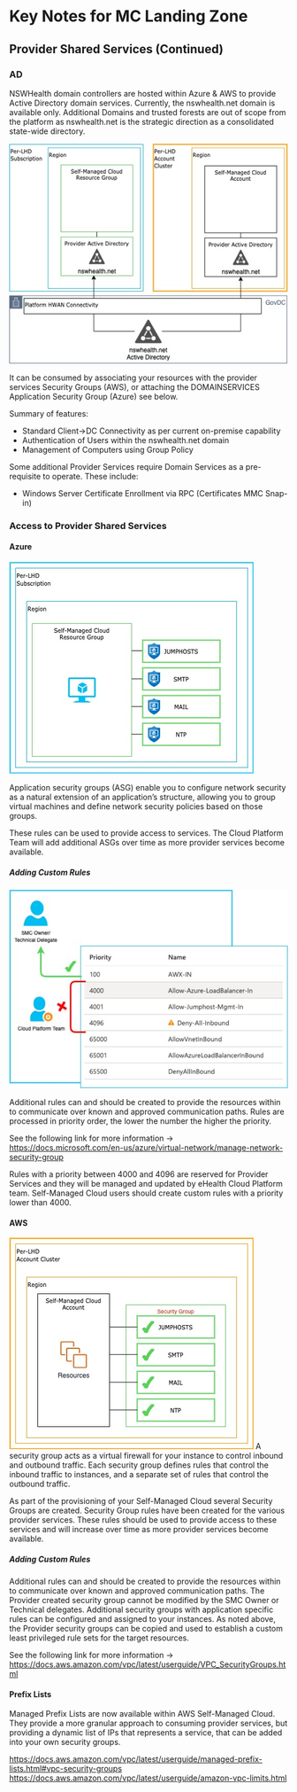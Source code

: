 # Key Notes for MC Landing Zone 

## Provider Shared Services (Continued)

### AD

NSWHealth domain controllers are hosted within Azure & AWS to provide Active Directory domain services. Currently, the nswhealth.net domain is available only. Additional Domains and trusted forests are out of scope from the platform as nswhealth.net is the strategic direction as a consolidated state-wide directory.

![Provider AD ](./static/06-Provider-ad.png )

It can be consumed by associating your resources with the provider services Security Groups (AWS), or attaching the DOMAINSERVICES Application Security Group (Azure) see below.

Summary of features:

* Standard Client->DC Connectivity as per current on-premise capability
* Authentication of Users within the nswhealth.net domain
* Management of Computers using Group Policy

Some additional Provider Services require Domain Services as a pre-requisite to operate. These include:
* Windows Server Certificate Enrollment via RPC (Certificates MMC Snap-in)

### Access to Provider Shared Services

#### Azure
![Provider Azure Access ](./static/08-Provider-azac.png )

Application security groups (ASG) enable you to configure network security as a natural extension of an application’s structure, allowing you to group virtual machines and define network security policies based on those groups.

These rules can be used to provide access to services. The Cloud Platform Team will add additional ASGs over time as more provider services become available.

##### Adding Custom Rules
![Provider Azure Access ](./static/08-Provider-azac-1.png )

Additional rules can and should be created to provide the resources within to communicate over known and approved communication paths. Rules are processed in priority order, the lower the number the higher the priority.

See the following link for more information -> https://docs.microsoft.com/en-us/azure/virtual-network/manage-network-security-group

Rules with a priority between 4000 and 4096 are reserved for Provider Services and they will be managed and updated by eHealth Cloud Platform team. Self-Managed Cloud users should create custom rules with a priority lower than 4000.

#### AWS
![Provider Aws Access ](./static/08-Provider-awac.png )
A security group acts as a virtual firewall for your instance to control inbound and outbound traffic. Each security group defines rules that control the inbound traffic to instances, and a separate set of rules that control the outbound traffic.

As part of the provisioning of your Self-Managed Cloud several Security Groups are created. Security Group rules have been created for the various provider services. These rules should be used to provide access to these services and will increase over time as more provider services become available.

##### Adding Custom Rules
Additional rules can and should be created to provide the resources within to communicate over known and approved communication paths. The Provider created security group cannot be modified by the SMC Owner or Technical delegates. Additional security groups with application specific rules can be configured and assigned to your instances. As noted above, the Provider security groups can be copied and used to establish a custom least privileged rule sets for the target resources.

See the following link for more information -> https://docs.aws.amazon.com/vpc/latest/userguide/VPC_SecurityGroups.html

#### Prefix Lists
Managed Prefix Lists are now available within AWS Self-Managed Cloud. They provide a more granular approach to consuming provider services, but providing a dynamic list of IPs that represents a service, that can be added into your own security groups. 

https://docs.aws.amazon.com/vpc/latest/userguide/managed-prefix-lists.html#vpc-security-groups
https://docs.aws.amazon.com/vpc/latest/userguide/amazon-vpc-limits.html

